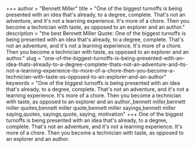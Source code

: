 +++
author = "Bennett Miller"
title = "One of the biggest turnoffs is being presented with an idea that's already, to a degree, complete. That's not an adventure, and it's not a learning experience. It's more of a chore. Then you become a technician with taste, as opposed to an explorer and an author."
description = "the best Bennett Miller Quote: One of the biggest turnoffs is being presented with an idea that's already, to a degree, complete. That's not an adventure, and it's not a learning experience. It's more of a chore. Then you become a technician with taste, as opposed to an explorer and an author."
slug = "one-of-the-biggest-turnoffs-is-being-presented-with-an-idea-thats-already-to-a-degree-complete-thats-not-an-adventure-and-its-not-a-learning-experience-its-more-of-a-chore-then-you-become-a-technician-with-taste-as-opposed-to-an-explorer-and-an-author"
keywords = "One of the biggest turnoffs is being presented with an idea that's already, to a degree, complete. That's not an adventure, and it's not a learning experience. It's more of a chore. Then you become a technician with taste, as opposed to an explorer and an author.,bennett miller,bennett miller quotes,bennett miller quote,bennett miller sayings,bennett miller saying,quotes, sayings,quote, saying, motivation"
+++
One of the biggest turnoffs is being presented with an idea that's already, to a degree, complete. That's not an adventure, and it's not a learning experience. It's more of a chore. Then you become a technician with taste, as opposed to an explorer and an author.
